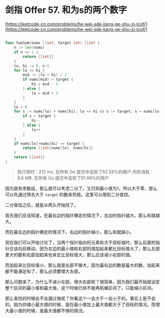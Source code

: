 # 剑指 Offer 57. 和为s的两个数字
[https://leetcode-cn.com/problems/he-wei-sde-liang-ge-shu-zi-lcof/](https://leetcode-cn.com/problems/he-wei-sde-liang-ge-shu-zi-lcof/)
## 
```go
func twoSum(nums []int, target int) []int {
	n := len(nums)
	if n == 1 {
		return []int{}
	}
	lo, hi := 0, n-1
	for lo <= hi {
		mid := (lo + hi) / 2
		if nums[mid] > target {
			hi = mid - 1
		} else {
			lo = mid + 1
		}
	}
	lo = 0
	for s := nums[lo] + nums[hi]; lo <= hi && s != target; s = nums[lo] + nums[hi] {
		if s > target {
			hi--
		} else {
			lo++
		}
	}
	if nums[lo]+nums[hi] == target {
		return []int{nums[lo], nums[hi]}
	}
	return []int{}
}
```
>执行用时：212 ms, 在所有 Go 提交中击败了82.58%的用户
内存消耗：8.6 MB, 在所有 Go 提交中击败了91.98%的用户

因为是有序数组，那么就可以考虑二分了。又已知最小值为1，所以大于零，那么可以先通过筛去大于 `target` 的数来剪枝。这里可以用到二分查找。

二分查找之后，就是从两头开始找了。

首先我们应该知道，在最右边的指针确定的情况下，左边的指针越大，那么和就越大。

而在最左边的指针确定的情况下，右边的指针越小，那么和就越小。

现在我们可以开始讨论了，当两个指针指向的元素和大于目标值时，那么后面的指针应该向前移动。因为左边的最小值和右部的值加起来都比目标值大了，那么左部更大的数和右部加起来也肯定比目标值大，那么应该减小右部的值。

而加起来比目标值小，那么就是左部不够大，因为最右边的数是最大的数，加起来都不能满足和了，那么必须要增大左部。

那么问题来了，为什么不减小左部，增大右部呢？很简单，因为我们最开始就设定整个区间的最小值和最大值，这个时候已经不能再拓展区间了，只能缩小区间。

那么查找的时候会不会漏过值呢？你看这个一会大于一会小于的。事实上是不会的，因为你缩小最大值的时候，是在最小值加上最大值都大于了目标的情况。而增大最小值的时候，是最大值都不够的情况。
